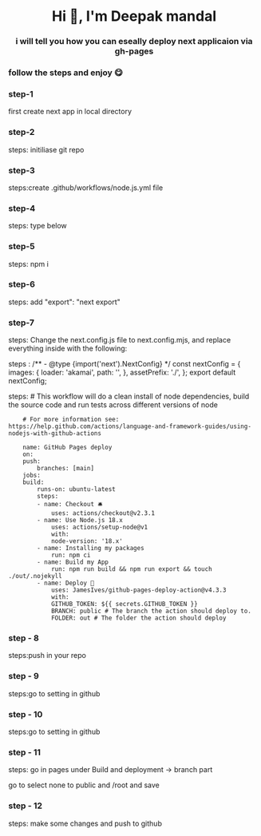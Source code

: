 <h1 align="center">Hi 👋, I'm Deepak mandal</h1>
<h3 align="center">i will tell you how you can eseally deploy next applicaion via gh-pages</h3>

<h3 align="left">follow the steps and enjoy 😋</h3>
<p align="left">
</p>

 <h3> step-1  </h3>

first create next app in local directory

<h3> step-2  </h3>
steps: initiliase git repo
<h3> step-3  </h3> steps:create .github/workflows/node.js.yml file
<h3> step-4  </h3> steps:
type below
<h3> step-5  </h3> steps: npm i
<h3> step-6  </h3> steps: add "export": "next export"
<h3> step-7  </h3> steps:  Change the next.config.js file to next.config.mjs, and replace everything inside with the following:

steps :  /\*\*
        - @type {import('next').NextConfig}
        \*/
        const nextConfig = {
        images: {
        loader: 'akamai',
        path: '',
        },
        assetPrefix: './',
        };
        export default nextConfig;


steps: # This workflow will do a clean install of node dependencies, build the source code and run tests across different versions of node

        # For more information see: https://help.github.com/actions/language-and-framework-guides/using-nodejs-with-github-actions

        name: GitHub Pages deploy
        on:
        push:
            branches: [main]
        jobs:
        build:
            runs-on: ubuntu-latest
            steps:
            - name: Checkout 🛎️
                uses: actions/checkout@v2.3.1
            - name: Use Node.js 18.x
                uses: actions/setup-node@v1
                with:
                node-version: '18.x'
            - name: Installing my packages
                run: npm ci
            - name: Build my App
                run: npm run build && npm run export && touch ./out/.nojekyll
            - name: Deploy 🚀
                uses: JamesIves/github-pages-deploy-action@v4.3.3
                with:
                GITHUB_TOKEN: ${{ secrets.GITHUB_TOKEN }}
                BRANCH: public # The branch the action should deploy to.
                FOLDER: out # The folder the action should deploy
<h3>step - 8 </h3> steps:push in your repo
<h3>step - 9</h3> steps:go to setting in github
<h3>step - 10</h3> steps:go to setting in github
<h3>step - 11</h3> steps: go in pages
 under Build and deployment -> branch part

 go to select none to public and /root and save
<h3>step - 12</h3> steps: make some changes and push to github




